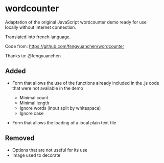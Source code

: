 # wordcounter

Adaptation of the original JavaScript wordcounter demo ready for use locally without internet connection.

Translated into french language.


Code from: https://github.com/fengyuanchen/wordcounter

Thanks to: @fengyuanchen

## Added
- Form that allows the use of the functions already included in the .js code that were not available in the demo

  - Minimal count
  - Minimal length
  - Ignore words (input split by whitespace)
  - Ignore case
  
- Form that allows the loading of a local plain text file 

## Removed
- Options that are not useful for its use
- Image used to decorate
